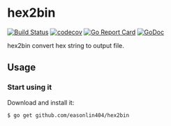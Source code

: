 # hex2bin

[![Build Status](https://travis-ci.org/easonlin404/hex2bin.svg)](https://travis-ci.org/easonlin404/hex2bin)
[![codecov](https://codecov.io/gh/easonlin404/hex2bin/branch/master/graph/badge.svg)](https://codecov.io/gh/easonlin404/hex2bin)
[![Go Report Card](https://goreportcard.com/badge/github.com/easonlin404/hex2bin)](https://goreportcard.com/report/github.com/easonlin404/hex2bin)
[![GoDoc](https://godoc.org/github.com/easonlin404/hex2bin?status.svg)](https://godoc.org/github.com/easonlin404/hex2bin)

hex2bin convert hex string to output file.

## Usage

### Start using it

Download and install it:

```bash
$ go get github.com/easonlin404/hex2bin
```